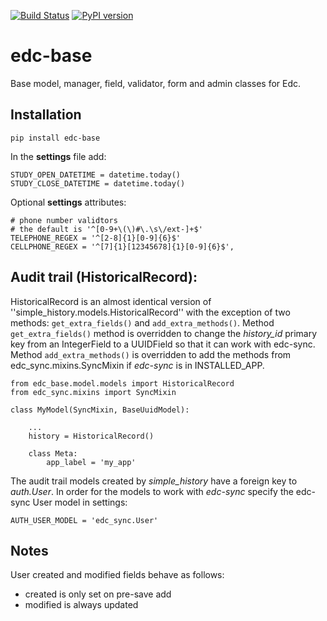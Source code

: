 [![Build Status](https://travis-ci.org/botswana-harvard/edc-base.svg?branch=develop)](https://travis-ci.org/botswana-harvard/edc-base)
[![PyPI version](https://badge.fury.io/py/edc-base.svg)](http://badge.fury.io/py/edc-base)
# edc-base

Base model, manager, field, validator, form and admin classes for Edc. 


Installation
------------

	pip install edc-base

In the __settings__ file add:

	STUDY_OPEN_DATETIME = datetime.today()
	STUDY_CLOSE_DATETIME = datetime.today()

Optional __settings__ attributes:

	# phone number validtors
	# the default is '^[0-9+\(\)#\.\s\/ext-]+$'
	TELEPHONE_REGEX = '^[2-8]{1}[0-9]{6}$'
	CELLPHONE_REGEX = '^[7]{1}[12345678]{1}[0-9]{6}$',
	

Audit trail (HistoricalRecord):
-------------------------------

HistoricalRecord is an almost identical version of ''simple_history.models.HistoricalRecord''
with the exception of two methods:  `get_extra_fields()` and `add_extra_methods()`. Method 
`get_extra_fields()` method is overridden to change the *history_id* primary key from an 
IntegerField to a UUIDField so that it can work with edc-sync. Method `add_extra_methods()`
is overridden to add the methods from edc_sync.mixins.SyncMixin if _edc-sync_ is 
in INSTALLED_APP.


	from edc_base.model.models import HistoricalRecord
	from edc_sync.mixins import SyncMixin
	
	class MyModel(SyncMixin, BaseUuidModel):
		
		...
		history = HistoricalRecord()
		
		class Meta:
			app_label = 'my_app' 	

The audit trail models created by *simple_history* have a foreign key to *auth.User*.
In order for the  models to work with _edc-sync_ specify the edc-sync User model in settings:
	
	AUTH_USER_MODEL = 'edc_sync.User' 


Notes
-----

User created and modified fields behave as follows:
* created is only set on pre-save add
* modified is always updated
